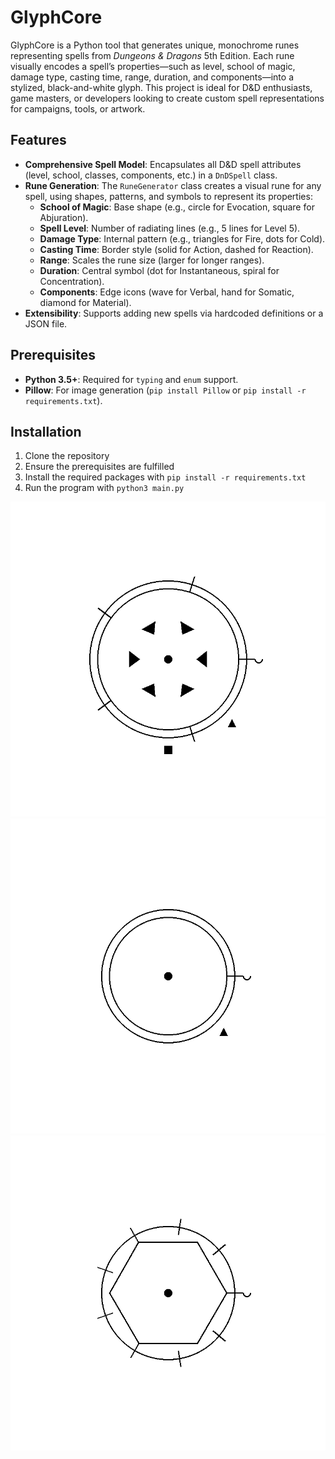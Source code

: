 # GlyphCore

GlyphCore is a Python tool that generates unique, monochrome runes representing spells from *Dungeons & Dragons* 5th Edition. Each rune visually encodes a spell’s properties—such as level, school of magic, damage type, casting time, range, duration, and components—into a stylized, black-and-white glyph. This project is ideal for D&D enthusiasts, game masters, or developers looking to create custom spell representations for campaigns, tools, or artwork.

## Features

- **Comprehensive Spell Model**: Encapsulates all D&D spell attributes (level, school, classes, components, etc.) in a `DnDSpell` class.
- **Rune Generation**: The `RuneGenerator` class creates a visual rune for any spell, using shapes, patterns, and symbols to represent its properties:
  - **School of Magic**: Base shape (e.g., circle for Evocation, square for Abjuration).
  - **Spell Level**: Number of radiating lines (e.g., 5 lines for Level 5).
  - **Damage Type**: Internal pattern (e.g., triangles for Fire, dots for Cold).
  - **Casting Time**: Border style (solid for Action, dashed for Reaction).
  - **Range**: Scales the rune size (larger for longer ranges).
  - **Duration**: Central symbol (dot for Instantaneous, spiral for Concentration).
  - **Components**: Edge icons (wave for Verbal, hand for Somatic, diamond for Material).
- **Extensibility**: Supports adding new spells via hardcoded definitions or a JSON file.

## Prerequisites

- **Python 3.5+**: Required for `typing` and `enum` support.
- **Pillow**: For image generation (`pip install Pillow` or `pip install -r requirements.txt`).

## Installation

1. Clone the repository
2. Ensure the prerequisites are fulfilled
3. Install the required packages with `pip install -r requirements.txt`
4. Run the program with `python3 main.py`

![Fireball Rune](runes/fireball_rune_example.png)
![Cure Wounds Rune](runes/cure_wounds_rune_example.png)
![Wish Rune](runes/wish_rune_example.png)